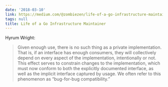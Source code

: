 ```yaml
---
date: '2018-03-10'
link: https://medium.com/@zombiezen/life-of-a-go-infrastructure-maintainer-cb1419308eb5
tags: null
title: Life of a Go Infrastructure Maintainer
---
```


Hyrum Wright:

>Given enough use, there is no such thing as a private implementation. That is, if an interface has enough consumers, they will collectively depend on every aspect of the implementation, intentionally or not. This effect serves to constrain changes to the implementation, which must now conform to both the explicitly documented interface, as well as the implicit interface captured by usage. We often refer to this phenomenon as “bug-for-bug compatibility.”
